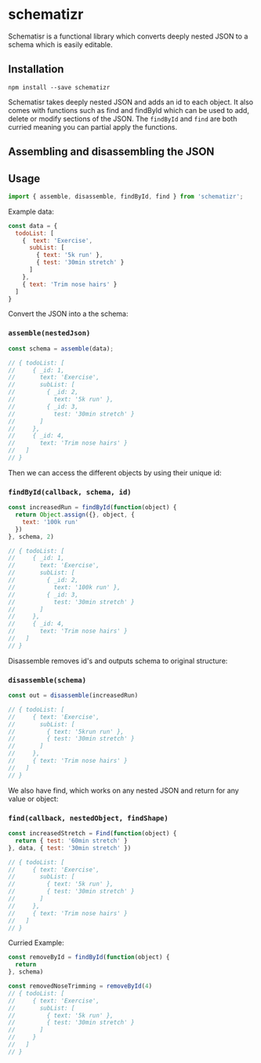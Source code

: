 # schematizr
Schematisr is a functional library which converts deeply nested JSON to a schema which is easily editable.

## Installation

```
npm install --save schematizr
```

Schematisr takes deeply nested JSON and adds an id to each object. It also comes with functions such as find and findById which can be used to add, delete or modify sections of the JSON. The `findById` and `find` are both curried meaning you can partial apply the functions.

## Assembling and disassembling the JSON

## Usage

```javascript
import { assemble, disassemble, findById, find } from 'schematizr';
```

Example data:

```javascript
const data = {
  todoList: [
    {  text: 'Exercise',
      subList: [
        { text: '5k run' },
        { test: '30min stretch' }
      ]
    },
    { text: 'Trim nose hairs' }
  ]
}
```

Convert the JSON into a the schema:

### `assemble(nestedJson)`

```javascript
const schema = assemble(data);

// { todoList: [
//     { _id: 1,
//       text: 'Exercise',
//       subList: [
//         { _id: 2,
//           text: '5k run' },
//         { _id: 3,
//           test: '30min stretch' }
//       ]
//     },
//     { _id: 4,
//       text: 'Trim nose hairs' }
//   ]
// }
```

Then we can access the different objects by using their unique id:

### `findById(callback, schema, id)`

```javascript
const increasedRun = findById(function(object) {
  return Object.assign({}, object, {
    text: '100k run'
  })
}, schema, 2)

// { todoList: [
//     { _id: 1,
//       text: 'Exercise',
//       subList: [
//         { _id: 2,
//           text: '100k run' },
//         { _id: 3,
//           test: '30min stretch' }
//       ]
//     },
//     { _id: 4,
//       text: 'Trim nose hairs' }
//   ]
// }
```
Disassemble removes id's and outputs schema to original structure:

### `disassemble(schema)`

```javascript
const out = disassemble(increasedRun)

// { todoList: [
//     { text: 'Exercise',
//       subList: [
//         { text: '5krun run' },
//         { test: '30min stretch' }
//       ]
//     },
//     { text: 'Trim nose hairs' }
//   ]
// }
```

We also have find, which works on any nested JSON and return for any value or object:

### `find(callback, nestedObject, findShape)`

```javascript
const increasedStretch = Find(function(object) {
  return { test: '60min stretch' }
}, data, { test: '30min stretch' })

// { todoList: [
//     { text: 'Exercise',
//       subList: [
//         { text: '5k run' },
//         { test: '30min stretch' }
//       ]
//     },
//     { text: 'Trim nose hairs' }
//   ]
// }
```

Curried Example:

```javascript
const removeById = findById(function(object) {
  return
}, schema)

const removedNoseTrimming = removeById(4)
// { todoList: [
//     { text: 'Exercise',
//       subList: [
//         { text: '5k run' },
//         { test: '30min stretch' }
//       ]
//     }
//   ]
// }

```
